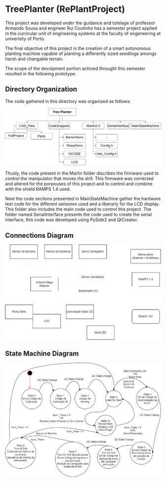 # TreePlanter (RePlantProject)

This project was developed under the guidance and tutelage of professor Armando Sousa and engineer Rui Coutinho has a semester project applied in the curricular unit of engineering systems at the faculty of engeneering at univerisity of Porto.

The final objective of this project is the creation of a smart autonomous planting machine capable of planting a differently sized seedlings amongs harsh and changable terrain.

The scope of the devolpment portion achived throught this semester resulted in the following prototype.

## Directory Organization 

The code gathered in this directory was organized as follows:

  ![Files Diagram](FilesOrg.png)
  
  Thusly, the code present in the Marlin folder discribes the firmware used to control the manipulator that moves the drill. This firmware was corrected and altered for the porpouses of this project and to control and combine with the shield RAMPS 1.4 used.
  
  Next the code sections presented in MainStateMachine gather the hardware test code for the different sensores used and a liberarly for the LCD display. This folder also includes the main code used to control this project.
  The folder named SerialInterface presents the code used to create the serial interface, this code was developed using PySide2 and QtCreator.
  
  ## Connections Diagram
  
  ![Connection Diagram](Connections.png)
  
  ## State Machine Diagram
  
  ![State Machine Diagram](StateMachine.png)
